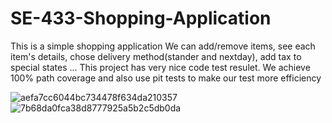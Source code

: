 # SE-433-Shopping-Application
This is a simple shopping application 
We can add/remove items, see each item's details, 
chose delivery method(stander and nextday), add tax to special states
...
This project has very nice code test resulet.
We achieve 100% path coverage and also use pit tests to make our test more efficiency

![aefa7cc6044bc734478f634da210357](https://user-images.githubusercontent.com/79118211/232947218-e2dfad7c-5532-4bda-bddf-a0043b28ec45.png)
![7b68da0fca38d8777925a5b2c5db0da](https://user-images.githubusercontent.com/79118211/232947251-65430ea8-8c56-4e41-bc86-6561b4adc1e2.png)
